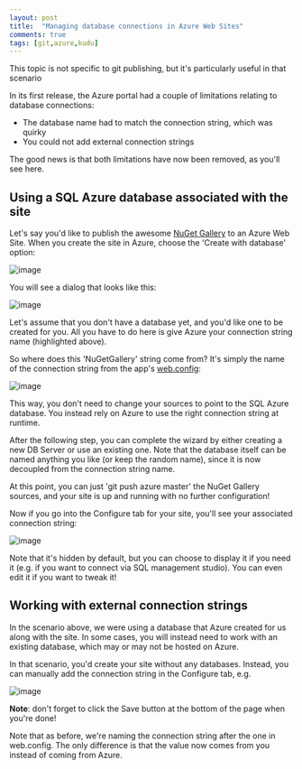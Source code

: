 ```yaml
---
layout: post
title:  "Managing database connections in Azure Web Sites"
comments: true
tags: [git,azure,kudu]
---
```



This topic is not specific to git publishing, but it's particularly useful in that scenario

In its first release, the Azure portal had a couple of limitations relating to database connections:

- The database name had to match the connection string, which was quirky
- You could not add external connection strings


The good news is that both limitations have now been removed, as you'll see here.



## Using a SQL Azure database associated with the site

Let's say you'd like to publish the awesome [NuGet Gallery](https://github.com/NuGet/NuGetGallery) to an Azure Web Site. When you create the site in Azure, choose the 'Create with database' option:

![image](http://lh6.ggpht.com/-XT3zcbwAv1M/UE-4W5vjrFI/AAAAAAAADpM/p3HeYukyzxo/image%25255B37%25255D.png?imgmax=800)

You will see a dialog that looks like this:

![image](http://lh6.ggpht.com/-qiiPv_Zl8ds/UE-4XqaAOZI/AAAAAAAADpQ/lBDDRp-3MH8/image%25255B38%25255D.png?imgmax=800)

Let's assume that you don't have a database yet, and you'd like one to be created for you. All you have to do here is give Azure your connection string name (highlighted above).

So where does this 'NuGetGallery' string come from? It's simply the name of the connection string from the app's [web.config](https://github.com/NuGet/NuGetGallery/blob/master/Website/Web.config):

![image](http://lh5.ggpht.com/-0RHPX8Q8dhc/UE-4YsBn35I/AAAAAAAADpU/cCPW1e2EHd0/image%25255B39%25255D.png?imgmax=800)

This way, you don't need to change your sources to point to the SQL Azure database. You instead rely on Azure to use the right connection string at runtime.





After the following step, you can complete the wizard by either creating a new DB Server or use an existing one. Note that the database itself can be named anything you like (or keep the random name), since it is now decoupled from the connection string name.

At this point, you can just 'git push azure master' the NuGet Gallery sources, and your site is up and running with no further configuration!

Now if you go into the Configure tab for your site, you'll see your associated connection string:

![image](http://lh3.ggpht.com/--d1mgOEUlhE/UE-4ZTMi7nI/AAAAAAAADpY/9n8emYSj_8g/image%25255B40%25255D.png?imgmax=800)



Note that it's hidden by default, but you can choose to display it if you need it (e.g. if you want to connect via SQL management studio). You can even edit it if you want to tweak it!



## Working with external connection strings

In the scenario above, we were using a database that Azure created for us along with the site. In some cases, you will instead need to work with an existing database, which may or may not be hosted on Azure.

In that scenario, you'd create your site without any databases. Instead, you can manually add the connection string in the Configure tab, e.g.

![image](http://lh4.ggpht.com/-1B4_tQYkNh0/UE-4amdKCYI/AAAAAAAADpc/AgxQ7DwmsmI/image%25255B41%25255D.png?imgmax=800)



**Note**: don't forget to click the Save button at the bottom of the page when you're done!

Note that as before, we're naming the connection string after the one in web.config. The only difference is that the value now comes from you instead of coming from Azure.

